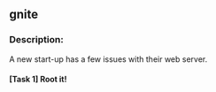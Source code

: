 
## gnite

### Description:
A new start-up has a few issues with their web server.


#### [Task 1] Root it!
